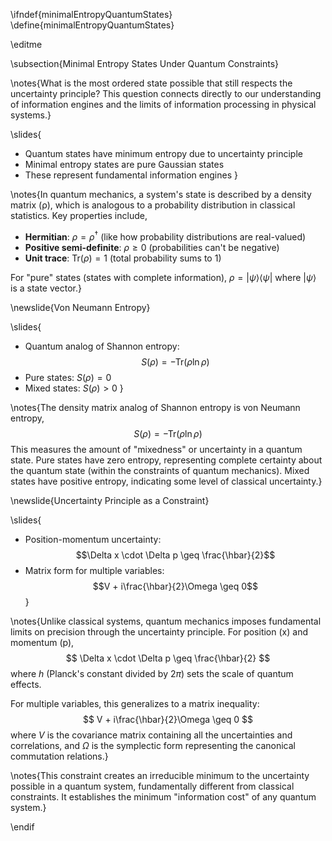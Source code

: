 \ifndef{minimalEntropyQuantumStates}
\define{minimalEntropyQuantumStates}

\editme

\subsection{Minimal Entropy States Under Quantum Constraints}

\notes{What is the most ordered state possible that still respects the uncertainty principle? This question connects directly to our understanding of information engines and the limits of information processing in physical systems.}

\slides{
* Quantum states have minimum entropy due to uncertainty principle
* Minimal entropy states are pure Gaussian states
* These represent fundamental information engines
}

\notes{In quantum mechanics, a system's state is described by a density matrix (ρ), which is analogous to a probability distribution in classical statistics. Key properties include,

- **Hermitian**: $\rho = \rho^\dagger$ (like how probability distributions are real-valued)
- **Positive semi-definite**: $\rho \geq 0$ (probabilities can't be negative)
- **Unit trace**: $\text{Tr}(\rho) = 1$ (total probability sums to 1)

For "pure" states (states with complete information), $\rho = |\psi\rangle\langle\psi|$ where $|\psi\rangle$ is a state vector.}

\newslide{Von Neumann Entropy}

\slides{
* Quantum analog of Shannon entropy:
  $$S(\rho) = -\text{Tr}(\rho \ln \rho)$$
* Pure states: $S(\rho) = 0$
* Mixed states: $S(\rho) > 0$
}

\notes{The density matrix analog of Shannon entropy is von Neumann entropy,
$$
S(\rho) = -\text{Tr}(\rho \ln \rho)
$$
This measures the amount of "mixedness" or uncertainty in a quantum state. Pure states have zero entropy, representing complete certainty about the quantum state (within the constraints of quantum mechanics). Mixed states have positive entropy, indicating some level of classical uncertainty.}

\newslide{Uncertainty Principle as a Constraint}

\slides{
* Position-momentum uncertainty:
  $$\Delta x \cdot \Delta p \geq \frac{\hbar}{2}$$
* Matrix form for multiple variables:
  $$V + i\frac{\hbar}{2}\Omega \geq 0$$
}

\notes{Unlike classical systems, quantum mechanics imposes fundamental limits on precision through the uncertainty principle. For position (x) and momentum (p),
$$
\Delta x \cdot \Delta p \geq \frac{\hbar}{2}
$$
where $h$ (Planck's constant divided by $2\pi$) sets the scale of quantum effects.

For multiple variables, this generalizes to a matrix inequality:
$$
V + i\frac{\hbar}{2}\Omega \geq 0
$$
where $V$ is the covariance matrix containing all the uncertainties and correlations, and $\Omega$ is the symplectic form representing the canonical commutation relations.}

\notes{This constraint creates an irreducible minimum to the uncertainty possible in a quantum system, fundamentally different from classical constraints. It establishes the minimum "information cost" of any quantum system.}

\endif 